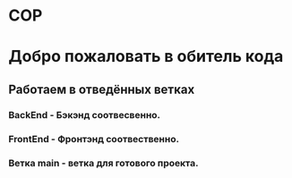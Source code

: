 # COP
# Добро пожаловать в обитель кода
## Работаем в отведённых ветках
### BackEnd - Бэкэнд соотвесвенно.
### FrontEnd - Фронтэнд соотвественно.
### Ветка main - ветка для готового проекта.
